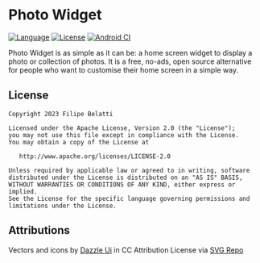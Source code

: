 Photo Widget
=====

[![Language](https://img.shields.io/badge/language-kotlin-brightgreen.svg)](https://www.github.com/fibelatti/photo-widget)
[![License](https://img.shields.io/badge/License-Apache%202.0-blue.svg)](https://opensource.org/licenses/Apache-2.0)
[![Android CI](https://github.com/fibelatti/photo-widget/workflows/Android%20CI/badge.svg)](https://github.com/fibelatti/photo-widget/actions?query=workflow%3A%22Android+CI%22)

Photo Widget is as simple as it can be: a home screen widget to display a photo or collection of
photos. It is a free, no-ads, open source alternative for people who want to customise their home
screen in a simple way.

License
--------

    Copyright 2023 Filipe Belatti

    Licensed under the Apache License, Version 2.0 (the "License");
    you may not use this file except in compliance with the License.
    You may obtain a copy of the License at

       http://www.apache.org/licenses/LICENSE-2.0

    Unless required by applicable law or agreed to in writing, software
    distributed under the License is distributed on an "AS IS" BASIS,
    WITHOUT WARRANTIES OR CONDITIONS OF ANY KIND, either express or implied.
    See the License for the specific language governing permissions and
    limitations under the License.

Attributions
--------
Vectors and icons by <a href="https://dazzleui.gumroad.com/l/dazzleiconsfree?ref=svgrepo.com" target="_blank">Dazzle Ui</a> in CC Attribution License via <a href="https://www.svgrepo.com/" target="_blank">SVG Repo</a>
